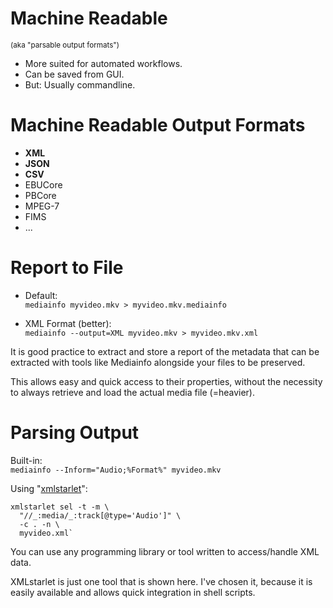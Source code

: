 
# Machine Readable

<small>
(aka "parsable output formats")
</small>

  * More suited for automated workflows.
  * Can be saved from GUI.
  * But: Usually commandline.


# Machine Readable Output Formats

  * **XML**
  * **JSON**
  * **CSV**
  * EBUCore
  * PBCore
  * MPEG-7
  * FIMS
  * ...


# Report to File

  * Default:  
    `mediainfo myvideo.mkv > myvideo.mkv.mediainfo`

  * XML Format (better):  
    `mediainfo --output=XML myvideo.mkv > myvideo.mkv.xml`


<aside class="notes">
It is good practice to extract and store a report of the metadata that can be
extracted with tools like Mediainfo alongside your files to be preserved.

This allows easy and quick access to their properties, without the necessity to
always retrieve and load the actual media file (=heavier).
</aside>


# Parsing Output

Built-in:  
`mediainfo --Inform="Audio;%Format%" myvideo.mkv`

Using "[xmlstarlet](http://xmlstar.sourceforge.net/doc/UG/xmlstarlet-ug.html)":  
```
xmlstarlet sel -t -m \
  "//_:media/_:track[@type='Audio']" \
  -c . -n \
  myvideo.xml`
```

<aside class="notes">
You can use any programming library or tool written to access/handle XML data.

XMLstarlet is just one tool that is shown here. I've chosen it, because it is
easily available and allows quick integration in shell scripts.
</aside>
